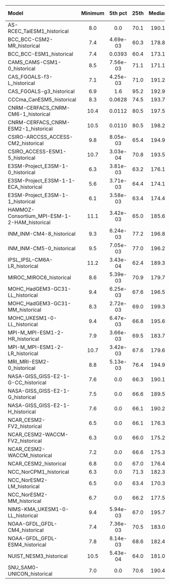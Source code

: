 Model | Minimum | 5th pct | 25th | Median | 75th | 95th pct | Maximum
 :-- |  :--:  |  :--:  |  :--:  |  :--:  |  :--:  |  :--:  |  :--: 
AS-RCEC_TaiESM1_historical |     8.0 | 0.0 |    70.1 |   190.1 |   244.6 |   299.6 |     8.0
BCC_BCC-CSM2-MR_historical |     7.4 |  4.69e-03 |    60.3 |   178.8 |   239.2 |   296.8 |     7.4
BCC_BCC-ESM1_historical |     7.4 |  0.0393 |    60.4 |   173.1 |   230.8 |   290.7 |     7.4
CAMS_CAMS-CSM1-0_historical |     8.5 |  7.56e-03 |    71.1 |   171.1 |   228.6 |   293.5 |     8.5
CAS_FGOALS-f3-L_historical |     7.1 |  4.25e-03 |    71.0 |   191.2 |   240.2 |   294.8 |     7.1
CAS_FGOALS-g3_historical |     6.9 |     1.6 |    95.2 |   192.9 |   246.6 |   304.1 |     7.1
CCCma_CanESM5_historical |     8.3 |  0.0628 |    74.5 |   193.7 |   242.4 |   295.9 |     8.3
CNRM-CERFACS_CNRM-CM6-1_historical |    10.4 |  0.0112 |    80.5 |   197.5 |   246.2 |   302.1 |    10.4
CNRM-CERFACS_CNRM-ESM2-1_historical |    10.5 |  0.0110 |    80.5 |   198.2 |   246.4 |   301.8 |    10.5
CSIRO-ARCCSS_ACCESS-CM2_historical |     9.8 |  8.05e-03 |    65.4 |   194.9 |   245.5 |   299.3 |     9.8
CSIRO_ACCESS-ESM1-5_historical |    10.7 |  3.03e-04 |    70.8 |   193.5 |   246.1 |   301.8 |    10.7
E3SM-Project_E3SM-1-0_historical |     6.3 |  3.81e-03 |    63.2 |   176.1 |   236.0 |   297.9 |     7.7
E3SM-Project_E3SM-1-1-ECA_historical |     5.6 |  3.71e-03 |    64.4 |   174.1 |   237.2 |   299.3 |     8.0
E3SM-Project_E3SM-1-1_historical |     6.1 |  3.58e-03 |    63.4 |   174.4 |   236.4 |   297.7 |     7.6
HAMMOZ-Consortium_MPI-ESM-1-2-HAM_historical |    11.1 |  3.42e-03 |    65.0 |   185.6 |   244.7 |   301.6 |    13.2
INM_INM-CM4-8_historical |     9.3 |  6.24e-03 |    77.2 |   196.8 |   250.1 |   307.0 |     9.8
INM_INM-CM5-0_historical |     9.5 |  7.05e-03 |    77.0 |   196.2 |   249.8 |   306.0 |     9.8
IPSL_IPSL-CM6A-LR_historical |    11.2 |  3.43e-04 |    62.4 |   189.3 |   245.7 |   303.1 |    11.2
MIROC_MIROC6_historical |     8.6 |  5.39e-03 |    70.9 |   179.7 |   231.4 |   292.4 |     9.0
MOHC_HadGEM3-GC31-LL_historical |     9.4 |  6.25e-03 |    67.6 |   196.5 |   246.4 |   300.8 |     9.7
MOHC_HadGEM3-GC31-MM_historical |     8.3 |  2.72e-03 |    69.0 |   199.3 |   248.3 |   299.6 |     9.5
MOHC_UKESM1-0-LL_historical |     9.4 |  6.47e-03 |    66.8 |   195.6 |   246.0 |   299.8 |     9.5
MPI-M_MPI-ESM1-2-HR_historical |     7.9 |  3.66e-03 |    69.5 |   183.7 |   242.5 |   299.9 |    11.6
MPI-M_MPI-ESM1-2-LR_historical |    10.7 |  3.42e-03 |    67.6 |   179.6 |   241.8 |   297.4 |    12.3
MRI_MRI-ESM2-0_historical |     8.8 |  5.13e-03 |    76.4 |   194.9 |   246.9 |   299.4 |     8.8
NASA-GISS_GISS-E2-1-G-CC_historical |     7.6 | 0.0 |    66.3 |   190.1 |   237.1 |   292.9 |     8.0
NASA-GISS_GISS-E2-1-G_historical |     7.5 | 0.0 |    66.6 |   189.5 |   236.8 |   292.5 |     8.1
NASA-GISS_GISS-E2-1-H_historical |     7.6 | 0.0 |    66.1 |   190.2 |   237.1 |   292.9 |     7.8
NCAR_CESM2-FV2_historical |     6.5 | 0.0 |    66.1 |   176.3 |   235.5 |   304.4 |     7.5
NCAR_CESM2-WACCM-FV2_historical |     6.3 | 0.0 |    66.0 |   175.2 |   232.7 |   300.3 |     7.3
NCAR_CESM2-WACCM_historical |     7.2 | 0.0 |    66.6 |   175.3 |   236.3 |   303.4 |     7.2
NCAR_CESM2_historical |     6.8 | 0.0 |    67.0 |   176.4 |   237.4 |   302.9 |     7.3
NCC_NorCPM1_historical |     6.3 | 0.0 |    71.3 |   182.3 |   231.9 |   293.5 |     7.5
NCC_NorESM2-LM_historical |     6.5 | 0.0 |    63.4 |   170.3 |   230.5 |   302.2 |     7.7
NCC_NorESM2-MM_historical |     6.7 | 0.0 |    66.2 |   177.5 |   236.9 |   303.7 |     7.6
NIMS-KMA_UKESM1-0-LL_historical |     9.4 |  5.94e-03 |    67.0 |   195.7 |   245.6 |   300.0 |     9.6
NOAA-GFDL_GFDL-CM4_historical |     7.4 |  7.36e-03 |    70.5 |   183.0 |   237.8 |   297.7 |     8.2
NOAA-GFDL_GFDL-ESM4_historical |     7.8 |  8.14e-03 |    68.6 |   182.4 |   236.7 |   296.1 |     8.0
NUIST_NESM3_historical |    10.5 |  5.43e-04 |    64.0 |   181.0 |   235.3 |   305.3 |    10.5
SNU_SAM0-UNICON_historical |     7.0 | 0.0 |    70.6 |   190.4 |   245.5 |   299.3 |     7.9

